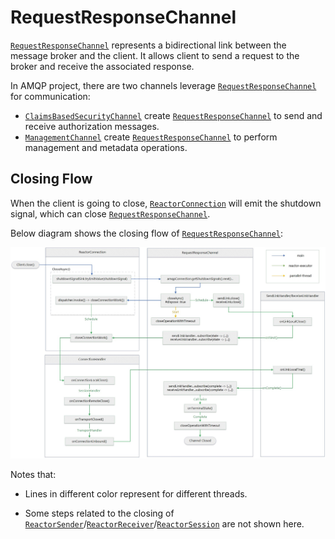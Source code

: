 # RequestResponseChannel

[`RequestResponseChannel`][RequestResponseChannel] represents a bidirectional link between the message broker and the client. It allows client to send a request to the broker and receive the associated response. 

In AMQP project, there are two channels leverage [`RequestResponseChannel`][RequestResponseChannel] for communication:

- [`ClaimsBasedSecurityChannel`][ClaimsBasedSecurityChannel] create [`RequestResponseChannel`][RequestResponseChannel] to send and receive authorization messages.
-  [`ManagementChannel`][ManagementChannel] create [`RequestResponseChannel`][RequestResponseChannel] to perform management and metadata operations.

## Closing Flow 

When the client is going to close, [`ReactorConnection`][ReactorConnection] will emit the shutdown signal, which can close [`RequestResponseChannel`][RequestResponseChannel]. 

Below diagram shows the closing flow of [`RequestResponseChannel`][RequestResponseChannel]: 

![RequestResponseChannel Closing Flow][Closing Flow]

Notes that:

- Lines in different color represent for different threads.

- Some steps related to the closing of [`ReactorSender`][ReactorSender]/[`ReactorReceiver`][ReactorReceiver]/[`ReactorSession`][ReactorSession] are not shown here. 

<!-- Links -->
[RequestResponseChannel]: https://github.com/Azure/azure-sdk-for-java/blob/main/sdk/core/azure-core-amqp/src/main/java/com/azure/core/amqp/implementation/RequestResponseChannel.java
[ClaimsBasedSecurityChannel]: https://github.com/Azure/azure-sdk-for-java/blob/main/sdk/core/azure-core-amqp/src/main/java/com/azure/core/amqp/implementation/ClaimsBasedSecurityChannel.java
[ManagementChannel]: https://github.com/Azure/azure-sdk-for-java/blob/main/sdk/core/azure-core-amqp/src/main/java/com/azure/core/amqp/implementation/ManagementChannel.java
[ReactorConnection]: https://github.com/Azure/azure-sdk-for-java/blob/main/sdk/core/azure-core-amqp/src/main/java/com/azure/core/amqp/implementation/ReactorConnection.java
[ReactorSender]: https://github.com/Azure/azure-sdk-for-java/blob/main/sdk/core/azure-core-amqp/src/main/java/com/azure/core/amqp/implementation/ReactorSender.java
[ReactorReceiver]: https://github.com/Azure/azure-sdk-for-java/blob/main/sdk/core/azure-core-amqp/src/main/java/com/azure/core/amqp/implementation/ReactorReceiver.java
[ReactorSession]: https://github.com/Azure/azure-sdk-for-java/blob/main/sdk/core/azure-core-amqp/src/main/java/com/azure/core/amqp/implementation/ReactorSession.java
[Closing Flow]: ./request-response-channel-close.jpg
